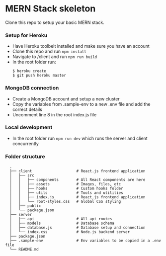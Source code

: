 # MERN Stack skeleton
Clone this repo to setup your basic MERN stack.

### Setup for Heroku
- Have Heroku toolbelt installed and make sure you have an account
- Clone this repo and run ```npm install```
- Navigate to /client and run ```npm run build```
- In the root folder run:
  ```
  $ heroku create
  $ git push heroku master
  ```

### MongoDB connection
- Create a MongoDB account and setup a new cluster
- Copy the variables from .sample-env to a new .env file and add the correct details
- Uncomment line 8 in the root index.js file

### Local development
- In the root folder run ```npm run dev``` which runs the server and client concurrently

### Folder structure
```
  .
  ├── client                    # React.js frontend application
  │   ├── src                 
  │   │   ├── components        # All React components are here   
  │   │   ├── assets            # Images, files, etc  
  │   │   ├── hooks             # Custom hooks folder
  │   │   ├── utils             # Tools and utilities
  │   │   ├── index.js          # React.js frontend application
  │   │   └── root-styles.css   # Global CSS styling
  │   ├── public                
  │   └── package.json        
  ├── server
  │   ├── api                   # All api routes
  │   ├── models                # Database schema
  │   ├── database.js           # Database setup and connection
  │   └── index.css             # Node.js backend server                    
  ├── package.json                 
  ├── .sample-env               # Env variables to be copied in a .env file   
  └── README.md
```
